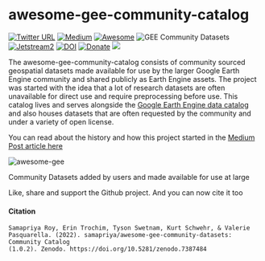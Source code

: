 # awesome-gee-community-catalog

[![Twitter URL](https://img.shields.io/twitter/follow/samapriyaroy?style=social)](https://twitter.com/intent/follow?screen_name=samapriyaroy)
[![Medium](https://img.shields.io/badge/Medium-12100E?style=flat&logo=medium&logoColor=white)](https://medium.com/@samapriyaroy)
[![Awesome](https://cdn.rawgit.com/sindresorhus/awesome/d7305f38d29fed78fa85652e3a63e154dd8e8829/media/badge.svg)](https://github.com/sindresorhus/awesome)
![GEE Community Datasets](https://img.shields.io/endpoint?url=https://gist.githubusercontent.com/samapriya/34bc0c1280d475d3a69e3b60a706226e/raw/community.json)
[![Jetstream2](https://img.shields.io/badge/Supported%20by-Jetstream2-brightgreen)](https://jetstream-cloud.org/)
[![DOI](https://zenodo.org/badge/DOI/10.5281/zenodo.7387484.svg)](https://doi.org/10.5281/zenodo.7387484)
[![Donate](https://img.shields.io/badge/Donate-Buy%20me%20a%20Chai-teal)](https://www.buymeacoffee.com/samapriya)
[![](https://img.shields.io/static/v1?label=Sponsor&message=%E2%9D%A4&logo=GitHub&color=%23fe8e86)](https://github.com/sponsors/samapriya)


The awesome-gee-community-catalog consists of community sourced geospatial datasets made available for use by the larger Google Earth Engine community and shared publicly as Earth Engine assets. The project was started with the idea that a lot of research datasets are often unavailable for direct use and require preprocessing before use. This catalog lives and serves alongside the [Google Earth Engine data catalog](https://developers.google.com/earth-engine/datasets/catalog) and also houses datasets that are often requested by the community and under a variety of open license.

You can read about the history and how this project started in the [Medium Post article here](https://medium.com/geospatial-processing-at-scale/community-datasets-data-commons-in-google-earth-engine-8585d8baef1f)

![awesome-gee](https://user-images.githubusercontent.com/6677629/193480583-8f403475-7325-4b9e-b24d-222b46517512.png)

Community Datasets added by users and made available for use at large

Like, share and support the Github project. And you can now cite it too

#### Citation

```
Samapriya Roy, Erin Trochim, Tyson Swetnam, Kurt Schwehr, & Valerie Pasquarella. (2022). samapriya/awesome-gee-community-datasets: Community Catalog
(1.0.2). Zenodo. https://doi.org/10.5281/zenodo.7387484
```
